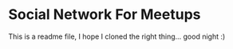 # Social Network For Meetups

This is a readme file, I hope I cloned the right thing... good night :)
